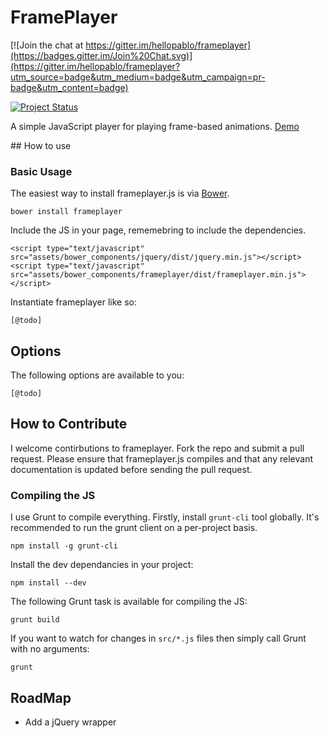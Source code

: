 # FramePlayer

[![Join the chat at https://gitter.im/hellopablo/frameplayer](https://badges.gitter.im/Join%20Chat.svg)](https://gitter.im/hellopablo/frameplayer?utm_source=badge&utm_medium=badge&utm_campaign=pr-badge&utm_content=badge)

[![Project Status](http://stillmaintained.com/hellopablo/frameplayer.png)](https://stillmaintained.com/hellopablo/frameplayer)

A simple JavaScript player for playing frame-based animations. [Demo](http://hellopablo.github.io/frameplayer)

## How to use

### Basic Usage

The easiest way to install frameplayer.js is via [Bower](http://bower.io).

    bower install frameplayer

Include the JS in your page, rememebring to include the dependencies.

    <script type="text/javascript" src="assets/bower_components/jquery/dist/jquery.min.js"></script>
    <script type="text/javascript" src="assets/bower_components/frameplayer/dist/frameplayer.min.js"></script>

Instantiate frameplayer like so:

	[@todo]

## Options

The following options are available to you:

	[@todo]

## How to Contribute

I welcome contirbutions to frameplayer. Fork the repo and submit a pull request. Please ensure that frameplayer.js compiles and that any relevant documentation is updated before sending the pull request.

### Compiling the JS

I use Grunt to compile everything. Firstly, install `grunt-cli` tool globally. It's recommended to run the grunt client on a per-project basis.

    npm install -g grunt-cli

Install the dev dependancies in your project:

    npm install --dev

The following Grunt task is available for compiling the JS:

    grunt build

If you want to watch for changes in `src/*.js` files then simply call Grunt with no arguments:

    grunt

## RoadMap

- Add a jQuery wrapper